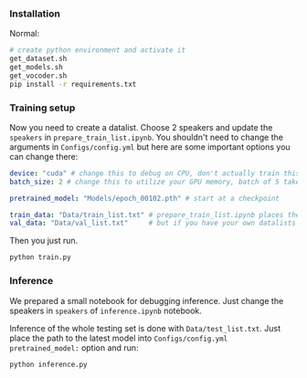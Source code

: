 ### Installation
Normal:
```bash
# create python environment and activate it
get_dataset.sh
get_models.sh
get_vocoder.sh
pip install -r requirements.txt
```

### Training setup
Now you need to create a datalist. Choose 2 speakers and update the `speakers` in `prepare_train_list.ipynb`. You shouldn't need to change the arguments in `Configs/config.yml` but here are some important options you can change there:
```yml
device: "cuda" # change this to debug on CPU, don't actually train this model on CPU please...
batch_size: 2 # change this to utilize your GPU memory, batch of 5 takes about 10 GB

pretrained_model: "Models/epoch_00102.pth" # start at a checkpoint

train_data: "Data/train_list.txt" # prepare_train_list.ipynb places the datalists into these files
val_data: "Data/val_list.txt"     # but if you have your own datalists you may change this
```
Then you just run.
```bash
python train.py
```

### Inference
We prepared a small notebook for debugging inference. Just change the speakers in `speakers` of `inference.ipynb` notebook.

Inference of the whole testing set is done with `Data/test_list.txt`. Just place the path to the latest model into `Configs/config.yml` `pretrained_model:` option and run:
```bash
python inference.py
```
